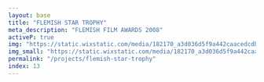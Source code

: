 ```yaml
---
layout: base
title: "FLEMISH STAR TROPHY"
meta_description: "FLEMISH FILM AWARDS 2008"
activeP: true
img: "https://static.wixstatic.com/media/182170_a3d036d5f9a442caacedcdb1284f0022~mv2.png"
img_small: "https://static.wixstatic.com/media/182170_a3d036d5f9a442caacedcdb1284f0022~mv2.png"
permalink: "/projects/flemish-star-trophy"
index: 13
---
```


